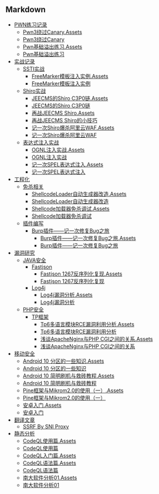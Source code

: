 
## Markdown

- [PWN练习记录]()
    - [Pwn3绕过Canary.Assets]()
    - [Pwn3绕过Canary](markdown/PWN练习记录/Pwn3绕过Canary.md)
    - [Pwn基础溢出练习.Assets]()
    - [Pwn基础溢出练习](markdown/PWN练习记录/Pwn基础溢出练习.md)
- [实战记录]()
    - [SSTI实战]()
        - [FreeMarker模板注入实例.Assets]()
        - [FreeMarker模板注入实例](markdown/实战记录/SSTI实战/FreeMarker模板注入实例.md)
    - [Shiro实战]()
        - [JEECMS的Shiro C3P0链.Assets]()
        - [JEECMS的Shiro C3P0链](markdown/实战记录/Shiro实战/JEECMS的Shiro-C3P0链.md)
        - [再战JEECMS Shiro.Assets]()
        - [再战JEECMS Shiro的小技巧](markdown/实战记录/Shiro实战/再战JEECMS-shiro的小技巧.md)
        - [记一次Shiro爆杀阿里云WAF.Assets]()
        - [记一次Shiro爆杀阿里云WAF](markdown/实战记录/Shiro实战/记一次shiro爆杀阿里云WAF.md)
    - [表达式注入实战]()
        - [OGNL注入实战.Assets]()
        - [OGNL注入实战](markdown/实战记录/表达式注入实战/OGNL注入实战.md)
        - [记一次SPEL表达式注入.Assets]()
        - [记一次SPEL表达式注入](markdown/实战记录/表达式注入实战/记一次SPEL表达式注入.md)
- [工程化]()
    - [免杀相关]()
        - [ShellcodeLoader自动生成器改造.Assets]()
        - [ShellcodeLoader自动生成器改造](markdown/工程化/免杀相关/ShellcodeLoader自动生成器改造.md)
        - [Shellcode加载器免杀调试.Assets]()
        - [Shellcode加载器免杀调试](markdown/工程化/免杀相关/Shellcode加载器免杀调试.md)
    - [插件编写]()
        - [Burp插件——记一次修复Bug之旅]()
            - [Burp插件——记一次修复Bug之旅.Assets]()
            - [Burp插件——记一次修复Bug之旅](markdown/工程化/插件编写/burp插件——记一次修复Bug之旅/burp插件——记一次修复Bug之旅.md)
- [漏洞研究]()
    - [JAVA安全]()
        - [Fastjson]()
            - [Fastjson 1267反序列化复现.Assets]()
            - [Fastjson 1267反序列化复现](markdown/漏洞研究/JAVA安全/Fastjson/fastjson_1267反序列化复现.md)
        - [Log4j]()
            - [Log4j漏洞分析.Assets]()
            - [Log4j漏洞分析](markdown/漏洞研究/JAVA安全/Log4j/log4j漏洞分析.md)
    - [PHP安全]()
        - [TP框架]()
            - [Tp6多语言模块RCE漏洞利用分析.Assets]()
            - [Tp6多语言模块RCE漏洞利用分析](markdown/漏洞研究/PHP安全/TP框架/tp6多语言模块RCE漏洞利用分析.md)
            - [浅谈ApacheNginx与PHP CGI之间的关系.Assets]()
            - [浅谈ApacheNginx与PHP CGI之间的关系](markdown/漏洞研究/PHP安全/TP框架/浅谈ApacheNginx与PHP-CGI之间的关系.md)
- [移动安全]()
    - [Android 10 分区的一些知识.Assets]()
    - [Android 10 分区的一些知识](markdown/移动安全/Android_10_分区的一些知识.md)
    - [Android 10 简明刷机与救砖教程.Assets]()
    - [Android 10 简明刷机与救砖教程](markdown/移动安全/Android_10_简明刷机与救砖教程.md)
    - [Pine框架与Mikrom2.0的使用（一）.Assets]()
    - [Pine框架与Mikrom2.0的使用（一）](markdown/移动安全/pine框架与Mikrom2.0的使用（一）.md)
    - [安卓入门.Assets]()
    - [安卓入门](markdown/移动安全/安卓入门.md)
- [翻译文章]()
    - [SSRF By SNI Proxy](markdown/翻译文章/SSRF_by_SNI_proxy.md)
- [静态分析]()
    - [CodeQL使用篇.Assets]()
    - [CodeQL使用篇](markdown/静态分析/codeQL使用篇.md)
    - [CodeQL入门篇.Assets]()
    - [CodeQL语法篇.Assets]()
    - [CodeQL语法篇](markdown/静态分析/codeQL语法篇.md)
    - [南大软件分析01.Assets]()
    - [南大软件分析01](markdown/静态分析/南大软件分析01.md)